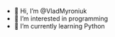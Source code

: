 - 👋 Hi, I’m @VladMyroniuk
- 👀 I’m interested in programming
- 🌱 I’m currently learning Python

<!---
VladMyroniuk/VladMyroniuk is a ✨ special ✨ repository because its `README.md` (this file) appears on your GitHub profile.
You can click the Preview link to take a look at your changes.
--->
